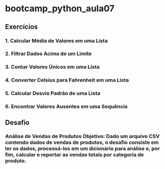 # bootcamp_python_aula07

## Exercícios
### 1. Calcular Média de Valores em uma Lista

### 2. Filtrar Dados Acima de um Limite

### 3. Contar Valores Únicos em uma Lista

### 4. Converter Celsius para Fahrenheit em uma Lista

### 5. Calcular Desvio Padrão de uma Lista

### 6. Encontrar Valores Ausentes em uma Sequência

## Desafio
### Análise de Vendas de Produtos Objetivo: Dado um arquivo CSV contendo dados de vendas de produtos, o desafio consiste em ler os dados, processá-los em um dicionário para análise e, por fim, calcular e reportar as vendas totais por categoria de produto.